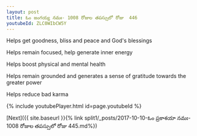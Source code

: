 ```yaml
---
layout: post
title: ఓం జంగయ్య నమః- 1008 రోజుల తపస్సులో రోజు  446
youtubeId: ZLC0WIbCW5Y
---
```

 
 
Helps get goodness, bliss and peace and God's blessings
 
Helps remain focused, help generate inner energy 
 
Helps boost physical and mental health 
 
Helps remain grounded and generates a sense of gratitude towards the greater power 
 
Helps reduce bad karma
 
 
 
 


{% include youtubePlayer.html id=page.youtubeId %}
 
[Next]({{ site.baseurl }}{% link  split1/_posts/2017-10-10-ఓం ప్రకాశయా నమః- 1008 రోజుల తపస్సులో రోజు  445.md%})
 
